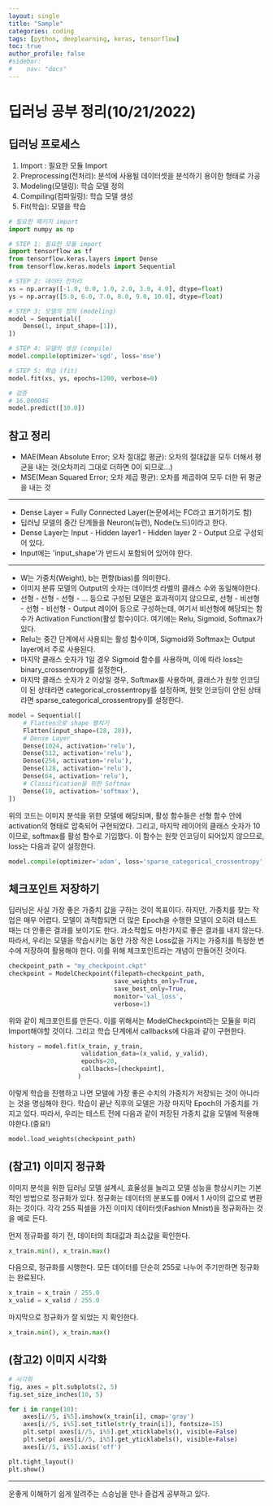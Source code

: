```yaml
---
layout: single
title: "Sample"
categories: coding
tags: [python, deeplearning, keras, tensorflow]
toc: true
author_profile: false
#sidebar:
#    nav: "docs"
---
```


# 딥러닝 공부 정리(10/21/2022)



## 딥러닝 프로세스

1. Import : 필요한 모듈 Import
2. Preprocessing(전처리): 분석에 사용될 데이터셋을 분석하기 용이한 형태로 가공
3. Modeling(모델링): 학습 모델 정의
4. Compiling(컴파일링): 학습 모델 생성
5. Fit(학습): 모델을 학습



```python
# 필요한 패키지 import
import numpy as np

# STEP 1: 필요한 모듈 import
import tensorflow as tf
from tensorflow.keras.layers import Dense
from tensorflow.keras.models import Sequential

# STEP 2: 데이터 전처리
xs = np.array([-1.0, 0.0, 1.0, 2.0, 3.0, 4.0], dtype=float)
ys = np.array([5.0, 6.0, 7.0, 8.0, 9.0, 10.0], dtype=float)

# STEP 3: 모델의 정의 (modeling)
model = Sequential([
    Dense(1, input_shape=[1]),
])

# STEP 4: 모델의 생성 (compile)
model.compile(optimizer='sgd', loss='mse')

# STEP 5: 학습 (fit)
model.fit(xs, ys, epochs=1200, verbose=0)

# 검증
# 16.000046
model.predict([10.0])
```



## 참고 정리



- MAE(Mean Absolute Error; 오차 절대값 평균): 오차의 절대값을 모두 더해서 평균을 내는 것(오차끼리 그대로 더하면 0이 되므로...)
- MSE(Mean Squared Error; 오차 제곱 평균): 오차를 제곱하여 모두 더한 뒤 평균을 내는 것

---

- Dense Layer = Fully Connected Layer(논문에서는 FC라고 표기하기도 함)
- 딥러닝 모델의 중간 단계들을 Neuron(뉴런), Node(노드)이라고 한다.
- Dense Layer는 Input - Hidden layer1 - Hidden layer 2 - Output 으로 구성되어 있다.
- Input에는 'input_shape'가 반드시 포함되어 있어야 한다.

---

- W는 가중치(Weight), b는 편향(bias)를 의미한다.
- 이미지 분류 모델의 Output의 숫자는 데이터셋 라벨의 클래스 수와 동일해야한다.
- 선형 - 선형 - 선형 - ... 등으로 구성된 모델은 효과적이지 않으므로, 선형 - 비선형 - 선형 - 비선형 - Output 레이어 등으로 구성하는데, 여기서 비선형에 해당되는 함수가 Activation Function(활성 함수)이다. 여기에는 Relu, Sigmoid, Softmax가 있다.
- Relu는 중간 단계에서 사용되는 활성 함수이며, Sigmoid와 Softmax는 Output layer에서 주로 사용된다.
- 마지막 클래스 숫자가 1일 경우 Sigmoid 함수를 사용하며, 이에 따라 loss는 binary_crossentropy를 설정한다,.
- 마지막 클래스 숫자가 2 이상일 경우, Softmax를 사용하며, 클래스가 원핫 인코딩이 된 상태라면 categorical_crossentropy를 설정하며, 원핫 인코딩이 안된 상태라면 sparse_categorical_crossentropy를 설정한다.

``` python
model = Sequential([
    # Flatten으로 shape 펼치기
    Flatten(input_shape=(28, 28)),
    # Dense Layer
    Dense(1024, activation='relu'),
    Dense(512, activation='relu'),
    Dense(256, activation='relu'),
    Dense(128, activation='relu'),
    Dense(64, activation='relu'),
    # Classification을 위한 Softmax 
    Dense(10, activation='softmax'),
])
```

위의 코드는 이미지 분석을 위한 모델에 해당되며, 활성 함수들은 선형 함수 안에 activation의 형태로 압축되어 구현되었다. 그리고, 마지막 레이어의 클래스 숫자가 10이므로, softmax를 활성 함수로 기입했다. 이 함수는 원핫 인코딩이 되어있지 않으므로, loss는 다음과 같이 설정한다.

```python
model.compile(optimizer='adam', loss='sparse_categorical_crossentropy', metrics=['acc'])
```



## 체크포인트 저장하기

딥러닝은 사실 가장 좋은 가중치 값을 구하는 것이 목표이다. 하지만, 가중치를 찾는 작업은 매우 어렵다. 모델이 과적합되면 더 많은 Epoch을 수행한 모델이 오히려 테스트 때는 더 안좋은 결과를 보이기도 한다. 과소적합도 마찬가지로 좋은 결과를 내지 않는다. 따라서, 우리는 모델을 학습시키는 동안 가장 작은 Loss값을 가지는 가중치를 특정한 변수에 저장하여 활용해야 한다. 이를 위해 체크포인트라는 개념이 만들어진 것이다. 

```python
checkpoint_path = "my_checkpoint.ckpt"
checkpoint = ModelCheckpoint(filepath=checkpoint_path, 
                             save_weights_only=True, 
                             save_best_only=True, 
                             monitor='val_loss', 
                             verbose=1)
```

위와 같이 체크포인트를 만든다. 이를 위해서는 ModelCheckpoint라는 모듈을 미리 Import해야할 것이다. 그리고 학습 단계에서 callbacks에 다음과 같이 구현한다.

```python
history = model.fit(x_train, y_train,
                    validation_data=(x_valid, y_valid),
                    epochs=20,
                    callbacks=[checkpoint],
                   )
```

이렇게 학습을 진행하고 나면 모델에 가장 좋은 수치의 가중치가 저장되는 것이 아니라는 것을 명심해야 한다. 학습이 끝난 직후의 모델은 가장 마지막 Epoch의 가중치를 가지고 있다. 따라서, 우리는 테스트 전에 다음과 같이 저장된 가중치 값을 모델에 적용해야한다.(중요!)

```python
model.load_weights(checkpoint_path)
```



## (참고1) 이미지 정규화

이미지 분석을 위한 딥러닝 모델 설계시, 효율성을 늘리고 모델 성능을 향상시키는 기본적인 방법으로 정규화가 있다. 정규화는 데이터의 분포도를 0에서 1 사이의 값으로 변환하는 것이다. 각각 255 픽셀을 가진 이미지 데이터셋(Fashion Mnist)을 정규화하는 것을 예로 든다.

먼저 정규화를 하기 전, 데이터의 최대값과 최소값을 확인한다.

```python
x_train.min(), x_train.max()
```

다음으로, 정규화를 시행한다. 모든 데이터를 단순히 255로 나누어 주기만하면 정규화는 완료된다.

```python
x_train = x_train / 255.0
x_valid = x_valid / 255.0
```

마지막으로 정규화가 잘 되었는 지 확인한다.

```python
x_train.min(), x_train.max()
```



## (참고2) 이미지 시각화

```python
# 시각화
fig, axes = plt.subplots(2, 5)
fig.set_size_inches(10, 5)

for i in range(10):
    axes[i//5, i%5].imshow(x_train[i], cmap='gray')
    axes[i//5, i%5].set_title(str(y_train[i]), fontsize=15)
    plt.setp( axes[i//5, i%5].get_xticklabels(), visible=False)
    plt.setp( axes[i//5, i%5].get_yticklabels(), visible=False)
    axes[i//5, i%5].axis('off')

plt.tight_layout()
plt.show()
```



---

운좋게 이해하기 쉽게 알려주는 스승님을 만나 즐겁게 공부하고 있다. 

